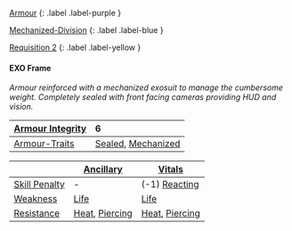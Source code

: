 
[Armour](Game/Armour-List)
{: .label .label-purple }

[Mechanized-Division](Game/Blocks/Mechanized-Division)
{: .label .label-blue }

[Requisition 2](Game/Deployment#Requisition)
{: .label .label-yellow }
#### EXO Frame
*Armour reinforced with a mechanized exosuit to manage the cumbersome weight. Completely sealed with front facing cameras providing HUD and vision.*

| [Armour Integrity](Game/Core/Armour#Armour%20Integrity) | 6 |
| :---- | :---- |
| [Armour-Traits](Game/Core/Armour-Traits) | [Sealed](Game/Core/Blocks/Sealed), [Mechanized](Game/Core/Blocks/Mechanized) |

|                                                            | [Ancillary](Game/Core/Injury#Ancillary)                              | [Vitals](Game/Core/Injury#Vitals)                                    |
| ---------------------------------------------------------- | -------------------------------------------------------------------- | -------------------------------------------------------------------- |
| [Skill Penalty](Game/Core/Armour#Skill%20Penalty)          | -                                                                    | (-1) [Reacting](Game/Core/Reacting)                               |
| [Weakness](Game/Core/Armour#Weakness%20and%20Resistance)   | [Life](Game/Core/Injury#Life)                                        | [Life](Game/Core/Injury#Life)                                        |
| [Resistance](Game/Core/Armour#Weakness%20and%20Resistance) | [Heat](Game/Core/Injury#Heat), [Piercing](Game/Core/Injury#Piercing) | [Heat](Game/Core/Injury#Heat), [Piercing](Game/Core/Injury#Piercing) |

